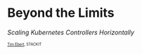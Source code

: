 # Beyond the Limits

<em>Scaling Kubernetes Controllers Horizontally</em>

<div style="font-size: 60%;">

[Tim Ebert](https://github.com/timebertt), STACKIT

</div>
